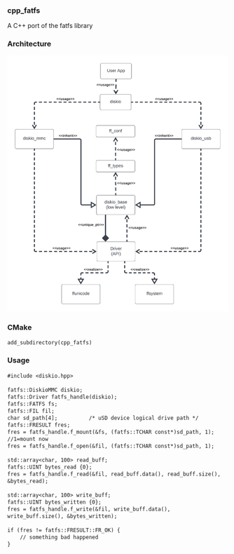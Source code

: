 ### cpp_fatfs
A C++ port of the fatfs library

### Architecture

![](doc/cpp_fatfs-BlockDiagram.png)

### CMake

```
add_subdirectory(cpp_fatfs)

```

### Usage

```
#include <diskio.hpp>

fatfs::DiskioMMC diskio;
fatfs::Driver fatfs_handle(diskio);
fatfs::FATFS fs;
fatfs::FIL fil;
char sd_path[4];          /* uSD device logical drive path */
fatfs::FRESULT fres;
fres = fatfs_handle.f_mount(&fs, (fatfs::TCHAR const*)sd_path, 1); //1=mount now
fres = fatfs_handle.f_open(&fil, (fatfs::TCHAR const*)sd_path, 1);

std::array<char, 100> read_buff;
fatfs::UINT bytes_read {0};
fres = fatfs_handle.f_read(&fil, read_buff.data(), read_buff.size(), &bytes_read);

std::array<char, 100> write_buff;
fatfs::UINT bytes_written {0};
fres = fatfs_handle.f_write(&fil, write_buff.data(), write_buff.size(), &bytes_written);

if (fres != fatfs::FRESULT::FR_OK) {
    // something bad happened
}	
```

